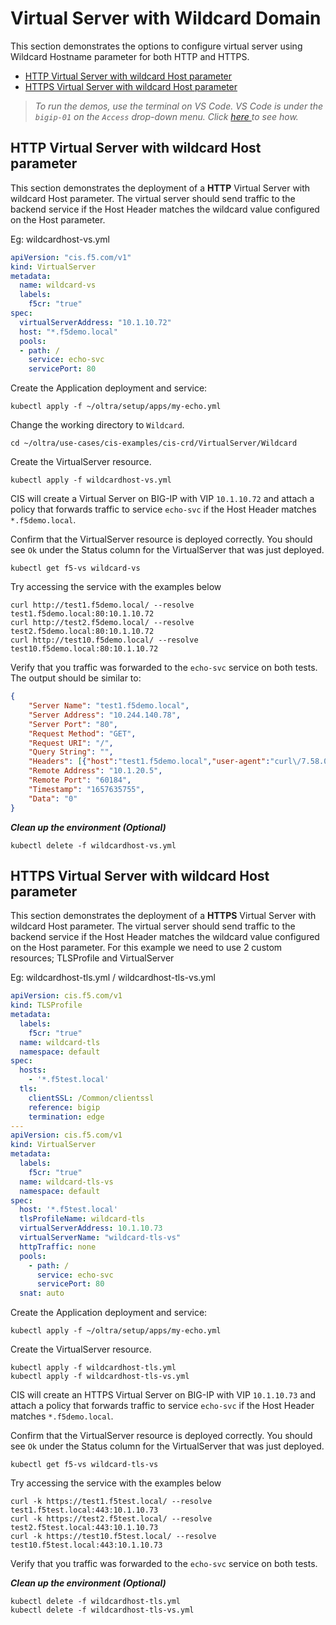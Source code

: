 # Virtual Server with Wildcard Domain

This section demonstrates the options to configure virtual server using Wildcard Hostname parameter for both HTTP and HTTPS.

 - [HTTP Virtual Server with wildcard Host parameter](#http-virtual-server-with-wildcard-host-parameter)
 - [HTTPS Virtual Server with wildcard Host parameter](#https-virtual-server-with-wildcard-host-parameter)

> *To run the demos, use the terminal on VS Code. VS Code is under the `bigip-01` on the `Access` drop-down menu. Click <a href="https://raw.githubusercontent.com/F5EMEA/oltra/main/vscode.png"> here </a> to see how.*

## HTTP Virtual Server with wildcard Host parameter

This section demonstrates the deployment of a **HTTP** Virtual Server with wildcard Host parameter.
The virtual server should send traffic to the backend service if the Host Header matches the wildcard value configured on the Host parameter.

Eg: wildcardhost-vs.yml

```yml
apiVersion: "cis.f5.com/v1"
kind: VirtualServer
metadata:
  name: wildcard-vs
  labels:
    f5cr: "true"
spec:
  virtualServerAddress: "10.1.10.72"
  host: "*.f5demo.local"
  pools:
  - path: /
    service: echo-svc
    servicePort: 80
```

Create the Application deployment and service: 
```
kubectl apply -f ~/oltra/setup/apps/my-echo.yml
```

Change the working directory to `Wildcard`.
```
cd ~/oltra/use-cases/cis-examples/cis-crd/VirtualServer/Wildcard
```

Create the VirtualServer resource. 
```
kubectl apply -f wildcardhost-vs.yml
```

CIS will create a Virtual Server on BIG-IP with VIP `10.1.10.72` and attach a policy that forwards traffic to service `echo-svc` if the Host Header matches `*.f5demo.local`.   

Confirm that the VirtualServer resource is deployed correctly. You should see `Ok` under the Status column for the VirtualServer that was just deployed.
```
kubectl get f5-vs wildcard-vs
```

Try accessing the service with the examples below
```
curl http://test1.f5demo.local/ --resolve test1.f5demo.local:80:10.1.10.72
curl http://test2.f5demo.local/ --resolve test2.f5demo.local:80:10.1.10.72
curl http://test10.f5demo.local/ --resolve test10.f5demo.local:80:10.1.10.72
```

Verify that you traffic was forwarded to the `echo-svc` service on both tests. The output should be similar to:
```json
{
    "Server Name": "test1.f5demo.local",
    "Server Address": "10.244.140.78",
    "Server Port": "80",
    "Request Method": "GET",
    "Request URI": "/",
    "Query String": "",
    "Headers": [{"host":"test1.f5demo.local","user-agent":"curl\/7.58.0","accept":"*\/*"}],
    "Remote Address": "10.1.20.5",
    "Remote Port": "60184",
    "Timestamp": "1657635755",
    "Data": "0"
}
```

***Clean up the environment (Optional)***
```
kubectl delete -f wildcardhost-vs.yml
```

## HTTPS Virtual Server with wildcard Host parameter

This section demonstrates the deployment of a **HTTPS** Virtual Server with wildcard Host parameter.
The virtual server should send traffic to the backend service if the Host Header matches the wildcard value configured on the Host parameter.
For this example we need to use 2 custom resources; TLSProfile and VirtualServer

Eg: wildcardhost-tls.yml / wildcardhost-tls-vs.yml

```yml
apiVersion: cis.f5.com/v1
kind: TLSProfile
metadata:
  labels:
    f5cr: "true"
  name: wildcard-tls
  namespace: default
spec:
  hosts:
    - '*.f5test.local'
  tls:
    clientSSL: /Common/clientssl
    reference: bigip
    termination: edge
---
apiVersion: cis.f5.com/v1
kind: VirtualServer
metadata:
  labels:
    f5cr: "true"
  name: wildcard-tls-vs
  namespace: default
spec:
  host: '*.f5test.local'
  tlsProfileName: wildcard-tls
  virtualServerAddress: 10.1.10.73
  virtualServerName: "wildcard-tls-vs"
  httpTraffic: none
  pools:
    - path: /
      service: echo-svc
      servicePort: 80
  snat: auto
```

Create the Application deployment and service: 
```
kubectl apply -f ~/oltra/setup/apps/my-echo.yml
```

Create the VirtualServer resource. 
```
kubectl apply -f wildcardhost-tls.yml
kubectl apply -f wildcardhost-tls-vs.yml
```
CIS will create an HTTPS Virtual Server on BIG-IP with VIP `10.1.10.73` and attach a policy that forwards traffic to service `echo-svc` if the Host Header matches `*.f5demo.local`.   

Confirm that the VirtualServer resource is deployed correctly. You should see `Ok` under the Status column for the VirtualServer that was just deployed.
```
kubectl get f5-vs wildcard-tls-vs
```

Try accessing the service with the examples below
```
curl -k https://test1.f5test.local/ --resolve test1.f5test.local:443:10.1.10.73
curl -k https://test2.f5test.local/ --resolve test2.f5test.local:443:10.1.10.73
curl -k https://test10.f5test.local/ --resolve test10.f5test.local:443:10.1.10.73
```

Verify that you traffic was forwarded to the `echo-svc` service on both tests.

***Clean up the environment (Optional)***
```
kubectl delete -f wildcardhost-tls.yml
kubectl delete -f wildcardhost-tls-vs.yml
```